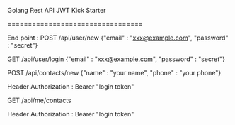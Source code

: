 Golang Rest API JWT Kick Starter

=================================

End point : POST /api/user/new
{"email" : "xxx@example.com", "password" : "secret"}

GET /api/user/login
{"email" : "xxx@example.com", "password" : "secret"}

POST /api/contacts/new
{"name" : "your name", "phone" : "your phone"}

Header Authorization : Bearer "login token"

GET /api/me/contacts

Header Authorization : Bearer "login token"
